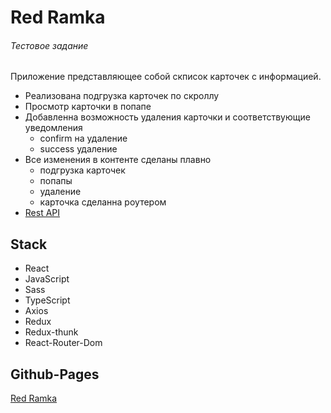 # Red Ramka

###### Тестовое задание

Приложение представляющее собой скписок карточек с информацией.

* Реализована подгрузка карточек по скроллу
* Просмотр карточки в попапе
* Добавленна возможность удаления карточки и соответствующие уведомления
    * confirm на удаление
    * success удаление
* Все изменения в контенте сделаны плавно
  * подгрузка карточек
  * попапы
  * удаление 
  * карточка сделанна роутером 
* [Rest API](https://www.instantwebtools.net/fake-rest-api#read-passenger-paginated)

## Stack

* React
* JavaScript
* Sass
* TypeScript
* Axios
* Redux
* Redux-thunk
* React-Router-Dom

## Github-Pages

[Red Ramka](https://gamspi.github.io/redramka/)

